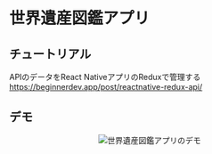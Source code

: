 # 世界遺産図鑑アプリ

## チュートリアル

APIのデータをReact NativeアプリのReduxで管理する
https://beginnerdev.app/post/reactnative-redux-api/

## デモ
<p align="center">
  <img alt="世界遺産図鑑アプリのデモ" src="https://raw.githubusercontent.com/wiki/devpanda-beginnerdev/WorldHeritage/images/worldheritagetopscreen.gif">
</p>